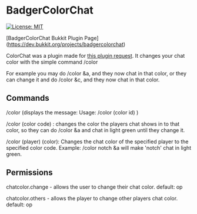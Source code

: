 # BadgerColorChat

[![License: MIT](https://img.shields.io/badge/License-MIT-yellow.svg)](https://opensource.org/licenses/MIT)

[BadgerColorChat Bukkit Plugin Page] (https://dev.bukkit.org/projects/badgercolorchat)

ColorChat was a plugin made for [this plugin request](http://forums.bukkit.org/threads/chat-color-changing-plugin.284745/#post-2611508). It changes your chat color with the simple command /color

For example you may do /color &a, and they now chat in that color, or they can change it and do /color &c, and they now chat in that color.

<h2> Commands </h2>
/color (displays the message: Usage: /color (color id) )

/color (color code) : changes the color the players chat shows in to that color, so they can do /color &a and chat in light green until they change it.

/color (player) (color): Changes the chat color of the specified player to the specified color code. Example: /color notch &a will make 'notch' chat in light green.

<h2> Permissions </h2>
chatcolor.change - allows the user to change their chat color. default: op

chatcolor.others - allows the player to change other players chat color. default: op
